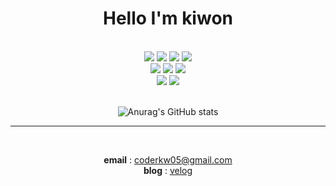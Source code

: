 

<!--
**KIWONY/KIWONY** is a ✨ _special_ ✨ repository because its `README.md` (this file) appears on your GitHub profile.
-->

<div align="center">

# Hello I'm kiwon 

<br/>

</div>

<div align="center"> 
<img src="https://img.shields.io/badge/Python-3766AB?style=flat-square&logo=Python&logoColor=white"/></a>
<img src="https://img.shields.io/badge/Django-092E20?style=flat-square&logo=Django&logoColor=white"/></a>
<img src="https://img.shields.io/badge/Django_REST_Framework-ff1709?style=flat-square&logo=Django&logoColor=white"/></a>
<img src="https://img.shields.io/badge/MongoDB-47A248?style=flat-square&logo=MongoDB&logoColor=white"/></a>
<br/>
<img src="https://img.shields.io/badge/Git-F05032?style=flat-square&logo=Git&logoColor=white"/></a>   
<img src="https://img.shields.io/badge/Docker-2496ED?style=flat-square&logo=Docker&logoColor=white">
<img src="https://img.shields.io/badge/AWS%20ec2-232F3E?style=flat-square&logo=Amazon%20AWS&logoColor=white">
<br/>
<img src="https://img.shields.io/badge/Notion-000000?style=flat-square&logo=Notion&logoColor=white">
<img src="https://img.shields.io/badge/Slack-4A154B?style=flat-square&logo=Slack&logoColor=white">

</div>

<br/>

<div align="center">

![Anurag's GitHub stats](https://github-readme-stats.vercel.app/api?username=KIWONY&show_icons=true&title_color=3F3351&icon_color=E9A6A6&text_color=864879&hide=stars,issues)

</div>


<hr>
<br/>
<div align="center"> 

**email** : <coderkw05@gmail.com>   
**blog** : [velog](https://velog.io/@kiwony_)   


</div>
